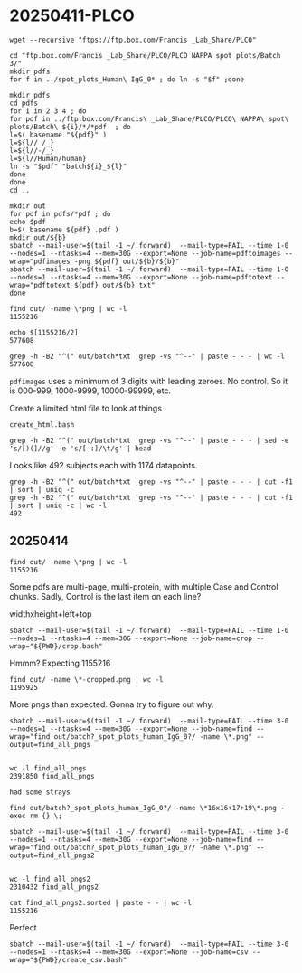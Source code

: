 
#	20250411-PLCO


```
wget --recursive "ftps://ftp.box.com/Francis _Lab_Share/PLCO"
```

```
cd "ftp.box.com/Francis _Lab_Share/PLCO/PLCO NAPPA spot plots/Batch 3/"
mkdir pdfs
for f in ../spot_plots_Human\ IgG_0* ; do ln -s "$f" ;done
```

```
mkdir pdfs
cd pdfs
for i in 2 3 4 ; do
for pdf in ../ftp.box.com/Francis\ _Lab_Share/PLCO/PLCO\ NAPPA\ spot\ plots/Batch\ ${i}/*/*pdf  ; do
l=$( basename "${pdf}" )
l=${l// /_}
l=${l//-/_}
l=${l//Human/human}
ln -s "$pdf" "batch${i}_${l}"
done
done
cd ..
```


```
mkdir out
for pdf in pdfs/*pdf ; do
echo $pdf
b=$( basename ${pdf} .pdf )
mkdir out/${b}
sbatch --mail-user=$(tail -1 ~/.forward)  --mail-type=FAIL --time 1-0 --nodes=1 --ntasks=4 --mem=30G --export=None --job-name=pdftoimages --wrap="pdfimages -png ${pdf} out/${b}/${b}"
sbatch --mail-user=$(tail -1 ~/.forward)  --mail-type=FAIL --time 1-0 --nodes=1 --ntasks=4 --mem=30G --export=None --job-name=pdftotext --wrap="pdftotext ${pdf} out/${b}.txt"
done
```


```
find out/ -name \*png | wc -l
1155216
```

```
echo $[1155216/2]
577608
```

```
grep -h -B2 "^(" out/batch*txt |grep -vs "^--" | paste - - - | wc -l
577608
```

`pdfimages` uses a minimum of 3 digits with leading zeroes. No control.
So it is 000-999, 1000-9999, 10000-99999, etc.


Create a limited html file to look at things
```
create_html.bash
```


```
grep -h -B2 "^(" out/batch*txt |grep -vs "^--" | paste - - - | sed -e 's/[)(]//g' -e 's/[-:]/\t/g' | head
```

Looks like 492 subjects each with 1174 datapoints.
```
grep -h -B2 "^(" out/batch*txt |grep -vs "^--" | paste - - - | cut -f1 | sort | uniq -c
grep -h -B2 "^(" out/batch*txt |grep -vs "^--" | paste - - - | cut -f1 | sort | uniq -c | wc -l
492
```



##	20250414


```
find out/ -name \*png | wc -l
1155216
```


Some pdfs are multi-page, multi-protein, with multiple Case and Control chunks.
Sadly, Control is the last item on each line?

widthxheight+left+top

```
sbatch --mail-user=$(tail -1 ~/.forward)  --mail-type=FAIL --time 1-0 --nodes=1 --ntasks=4 --mem=30G --export=None --job-name=crop --wrap="${PWD}/crop.bash"
```


Hmmm? Expecting 1155216
```
find out/ -name \*-cropped.png | wc -l
1195925
```


More pngs than expected. Gonna try to figure out why.
```
sbatch --mail-user=$(tail -1 ~/.forward)  --mail-type=FAIL --time 3-0 --nodes=1 --ntasks=4 --mem=30G --export=None --job-name=find --wrap="find out/batch?_spot_plots_human_IgG_0?/ -name \*.png" --output=find_all_pngs


wc -l find_all_pngs 
2391850 find_all_pngs
```

```
had some strays

find out/batch?_spot_plots_human_IgG_0?/ -name \*16x16+17+19\*.png -exec rm {} \;

sbatch --mail-user=$(tail -1 ~/.forward)  --mail-type=FAIL --time 3-0 --nodes=1 --ntasks=4 --mem=30G --export=None --job-name=find --wrap="find out/batch?_spot_plots_human_IgG_0?/ -name \*.png" --output=find_all_pngs2


wc -l find_all_pngs2 
2310432 find_all_pngs2

cat find_all_pngs2.sorted | paste - - | wc -l
1155216
```
Perfect



```
sbatch --mail-user=$(tail -1 ~/.forward)  --mail-type=FAIL --time 3-0 --nodes=1 --ntasks=4 --mem=30G --export=None --job-name=csv --wrap="${PWD}/create_csv.bash"
```

